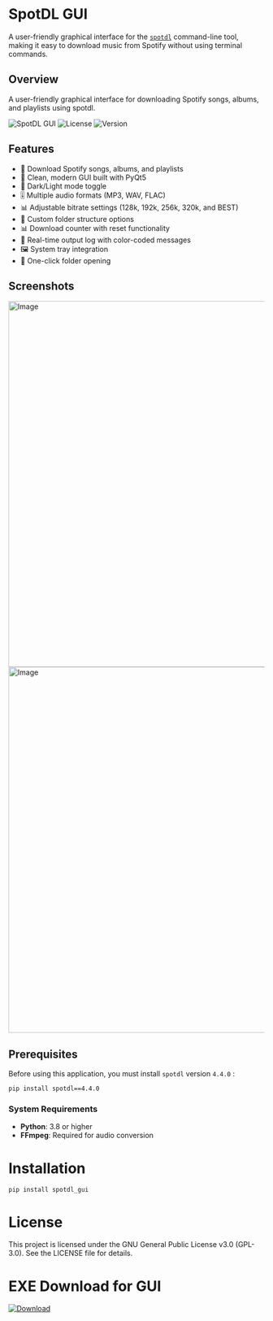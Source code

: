 # SpotDL GUI
A user-friendly graphical interface for the [`spotdl`](https://github.com/spotDL/spotify-downloader) command-line tool, making it easy to download music from Spotify without using terminal commands.

## Overview
A user-friendly graphical interface for downloading Spotify songs, albums, and playlists using spotdl.

![SpotDL GUI](https://img.shields.io/badge/Python-3.8%2B-blue?style=for-the-badge)
![License](https://img.shields.io/badge/License-GPLv3-green?style=for-the-badge)
![Version](https://img.shields.io/badge/Version-0.1.0-orange?style=for-the-badge)

## Features
- 🎵 Download Spotify songs, albums, and playlists
- 🎨 Clean, modern GUI built with PyQt5
- 🌙 Dark/Light mode toggle
- 🎚️ Multiple audio formats (MP3, WAV, FLAC)
- 📊 Adjustable bitrate settings (128k, 192k, 256k, 320k, and BEST)
- 📁 Custom folder structure options
- 📊 Download counter with reset functionality
- 📝 Real-time output log with color-coded messages
- 🖼️ System tray integration
- 🎯 One-click folder opening

## Screenshots
<img width="1366" height="720" alt="Image" src="https://github.com/user-attachments/assets/3e7e013b-533e-47db-94b1-2f820525a42e" />
<img width="1366" height="720" alt="Image" src="https://github.com/user-attachments/assets/cb34bbbd-9936-4834-953f-b3cb87802c93" />

## Prerequisites
Before using this application, you must install `spotdl` version `4.4.0` :

```
pip install spotdl==4.4.0
```

### System Requirements
- **Python**: 3.8 or higher
- **FFmpeg**: Required for audio conversion

# Installation
```
pip install spotdl_gui
```

# License
This project is licensed under the GNU General Public License v3.0 (GPL-3.0). See the LICENSE file for details.

# EXE Download for GUI

[![Download](https://img.shields.io/badge/Download-Latest_Release-blue?style=for-the-badge&logo=dropbox)](https://www.dropbox.com/scl/fo/7imxeehxzo4qmb0qmvehp/AL1XuF2Dri3vDB50Dp4yBKg?rlkey=lzjalpgpg57m2qapbg93qyj9x&e=1&st=u8gmlm4e&dl=1)

